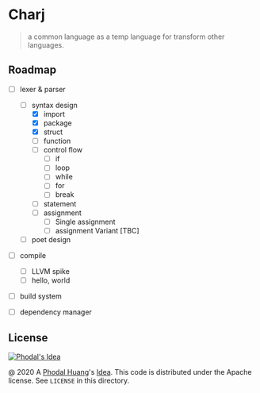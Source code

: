 # Charj

> a common language as a temp language for transform other languages.

## Roadmap

 - [ ] lexer & parser
    - [ ] syntax design
       - [x] import
       - [x] package
       - [x] struct
       - [ ] function
       - [ ] control flow
          - [ ] if
          - [ ] loop
          - [ ] while
          - [ ] for
          - [ ] break
       - [ ] statement
       - [ ] assignment
         - [ ] Single assignment
         - [ ] assignment Variant [TBC]
    - [ ] poet design
 - [ ] compile
    - [ ] LLVM spike
    - [ ] hello, world
 - [ ] build system
 - [ ] dependency manager


## License

[![Phodal's Idea](http://brand.phodal.com/shields/idea-small.svg)](http://ideas.phodal.com/)

@ 2020 A [Phodal Huang](https://www.phodal.com)'s [Idea](http://github.com/phodal/ideas). This code is distributed under the Apache license. See `LICENSE` in this directory.
